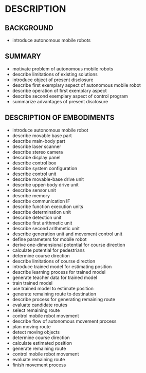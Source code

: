 # DESCRIPTION

## BACKGROUND

- introduce autonomous mobile robots

## SUMMARY

- motivate problem of autonomous mobile robots
- describe limitations of existing solutions
- introduce object of present disclosure
- describe first exemplary aspect of autonomous mobile robot
- describe operation of first exemplary aspect
- describe second exemplary aspect of control program
- summarize advantages of present disclosure

## DESCRIPTION OF EMBODIMENTS

- introduce autonomous mobile robot
- describe movable base part
- describe main-body part
- describe laser scanner
- describe stereo camera
- describe display panel
- describe control box
- describe system configuration
- describe control unit
- describe movable-base drive unit
- describe upper-body drive unit
- describe sensor unit
- describe memory
- describe communication IF
- describe function execution units
- describe determination unit
- describe detection unit
- describe first arithmetic unit
- describe second arithmetic unit
- describe generation unit and movement control unit
- define parameters for mobile robot
- derive one-dimensional potential for course direction
- calculate potential for pedestrians
- determine course direction
- describe limitations of course direction
- introduce trained model for estimating position
- describe learning process for trained model
- generate teacher data for trained model
- train trained model
- use trained model to estimate position
- generate remaining route to destination
- describe process for generating remaining route
- evaluate candidate routes
- select remaining route
- control mobile robot movement
- describe flow of autonomous movement process
- plan moving route
- detect moving objects
- determine course direction
- calculate estimated position
- generate remaining route
- control mobile robot movement
- evaluate remaining route
- finish movement process

